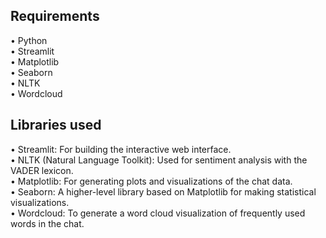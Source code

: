 ## Requirements

• Python </br>
• Streamlit </br>
• Matplotlib </br>
• Seaborn</br>
• NLTK</br>
• Wordcloud</br>

## Libraries used

• Streamlit: For building the interactive web interface.</br>
• NLTK (Natural Language Toolkit): Used for sentiment analysis with the VADER lexicon.</br>
• Matplotlib: For generating plots and visualizations of the chat data.</br>
• Seaborn: A higher-level library based on Matplotlib for making statistical visualizations.</br>
• Wordcloud: To generate a word cloud visualization of frequently used words in the chat.</br>
